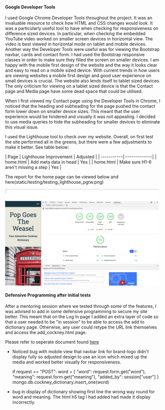 #### Google Developer Tools

I used Google Chrome Developer Tools throughout the project. It was an invaluable resource to check how HTML and CSS changes would look. It was a particularly useful tool to have when checking for responsiveness on difference sized devices. In particular, when checking the embedded YouTube video worked on smaller screen devices in horizontal view. The video is best viewed in horizontal mode on tablet and mobile devices. Another way the Developer Tools were useful was for viewing the Bootstrap navbar, cards and contact form. I had used the Bootstrap responsive classes in order to make sure they filled the screen on smaller devices. I am happy with the mobile first design of the website and the way it looks clear and easy to read on a mobile sized device. With current trends in how users are viewing websites a mobile first design and good user experience on small devices is crucial. The website also lends itself to tablet sized devices. The only criticism for viewing on a tablet sized device is that the Contact page and Media page have some dead space that could be utilised.

When I first viewed my Contact page using the Developer Tools in Chrome, I noticed that the heading and subheading for the page pushed the contact form lower down on smaller device sizes. This meant that the user experience would be hindered and visually it was not appealing. I decided to use media queries to hide the subheading for smaller devices to eliminate this visual issue.

I used the Lighthouse tool to check over my website. Overall, on first test the site performed all in the greens, but there were a few adjustments to make it better. See table below:

| Page       | Lighthouse Improvement | Adjusted |
| -----------|:-------------:| 
| home.html | Add meta data in head |   Yes |
| home.html | Make sure H1-6 aren't missing a step |  Yes |

The report for the home page can be viewed below and here(static/testing/testing_lighthouse_pgtw.png)

<img src="static/testing/testing_lighthouse_pgtw.png" width="500"> 



#### Defensive Programming after initial tests

After a mentoring session where we tested through some of the features, I was advised to add in some defensive programming to secure my site better.
This meant that on the Log In page I added an extra layer of code so that a user needed to be "in session" to be able to access
the add to dictionary page. Otherwise, any user could retype the URL link themselves and access the add_cockney.html page.

Please refer to seperate document found [here](TESTING.md)

* Noticed bug with mobile view that navbar <a></a> link for brand-logo didn't display fully so adjusted design to use an icon which mixed up the media and worked better visually 
for responsiveness.

  if request == "POST":
        word = {
            "word": request.form.get("word"),
            "meaning": request.form.get("meaning"),
            "added_by": session["user"]
            }
        mongo.db.cockney_dictionary.insert_one(word)


* bug in display of dictionary showing first line the wrong way round for word and meaning. The html h5 tag I had added had made it display incorrectly.
